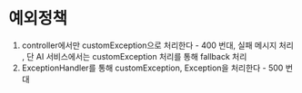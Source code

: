 # 예외정책
1. controller에서만 customException으로 처리한다 - 400 번대, 실패 메시지 처리 , 단 AI 서비스에서는 customException 처리를 통해 
fallback 처리
2. ExceptionHandler를 통해 customException, Exception을 처리한다 - 500 번대

